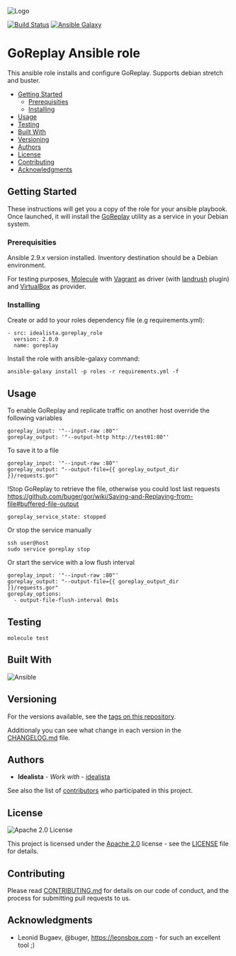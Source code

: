 ![Logo](logo.gif)

[![Build Status](https://travis-ci.org/idealista/goreplay-role.png)](https://travis-ci.org/idealista/goreplay-role)
[![Ansible Galaxy](https://img.shields.io/badge/galaxy-idealista.goreplay-role-B62682.svg)](https://galaxy.ansible.com/idealista/goreplay-role)

# GoReplay Ansible role

This ansible role installs and configure GoReplay. Supports debian stretch and buster.

- [Getting Started](#getting-started)
	- [Prerequisities](#prerequisities)
	- [Installing](#installing)
- [Usage](#usage)
- [Testing](#testing)
- [Built With](#built-with)
- [Versioning](#versioning)
- [Authors](#authors)
- [License](#license)
- [Contributing](#contributing)
- [Acknowledgments](#acknowledgments)

## Getting Started

These instructions will get you a copy of the role for your ansible playbook. Once launched, it will install the [GoReplay](https://goreplay.org/) utility as a service in your Debian system.

### Prerequisities

Ansible 2.9.x version installed.
Inventory destination should be a Debian environment.

For testing purposes, [Molecule](https://molecule.readthedocs.io/) with [Vagrant](https://www.vagrantup.com/) as driver (with [landrush](https://github.com/vagrant-landrush/landrush) plugin) and [VirtualBox](https://www.virtualbox.org/) as provider.

### Installing

Create or add to your roles dependency file (e.g requirements.yml):

```
- src: idealista.goreplay_role
  version: 2.0.0
  name: goreplay
```

Install the role with ansible-galaxy command:

```
ansible-galaxy install -p roles -r requirements.yml -f
```


## Usage

To enable GoReplay and replicate traffic on another host override the following variables

```
goreplay_input: '"--input-raw :80"'
goreplay_output: '"--output-http http://test01:80"'
```

To save it to a file

```
goreplay_input: '"--input-raw :80"'
goreplay_output: "--output-file={{ goreplay_output_dir }}/requests.gor"
```

!Stop GoReplay to retrieve the file, otherwise you could lost last requests https://github.com/buger/gor/wiki/Saving-and-Replaying-from-file#buffered-file-output

```
goreplay_service_state: stopped
```

Or stop the service manually

```
ssh user@host
sudo service goreplay stop
```

Or start the service with a low flush interval

```
goreplay_input: '"--input-raw :80"'
goreplay_output: "--output-file={{ goreplay_output_dir }}/requests.gor"
goreplay_options:
  - output-file-flush-interval 0m1s
```

## Testing

```
molecule test
```

## Built With

![Ansible](https://img.shields.io/badge/ansible-2.4.0.0-green.svg)

## Versioning

For the versions available, see the [tags on this repository](https://github.com/idealista/gor-role/tags).

Additionaly you can see what change in each version in the [CHANGELOG.md](CHANGELOG.md) file.

## Authors

* **Idealista** - *Work with* - [idealista](https://github.com/idealista)

See also the list of [contributors](https://github.com/idealista/gor-role/contributors) who participated in this project.

## License

![Apache 2.0 License](https://img.shields.io/hexpm/l/plug.svg)

This project is licensed under the [Apache 2.0](https://www.apache.org/licenses/LICENSE-2.0) license - see the [LICENSE](LICENSE) file for details.

## Contributing

Please read [CONTRIBUTING.md](.github/CONTRIBUTING.md) for details on our code of conduct, and the process for submitting pull requests to us.

## Acknowledgments

* Leonid Bugaev, @buger, https://leonsbox.com - for such an excellent tool ;)
